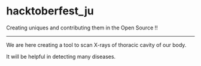 # hacktoberfest_ju
Creating uniques and contributing them in the Open Source !!

---------------------

We are here creating a tool to scan X-rays of thoracic cavity of our body.

It will be helpful in detecting many diseases.
